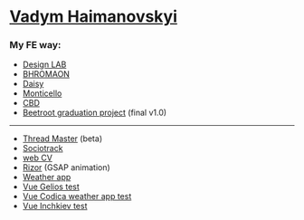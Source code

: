 # [Vadym Haimanovskyi](https://github.com/vgaimanovskyi)
### My FE way:
+ [Design LAB](https://vgaimanovskyi.github.io/15-2-Homework/index.html)
+ [BHROMAON](https://vgaimanovskyi.github.io/21-1-Homework//dist/index.html)
+ [Daisy](https://vgaimanovskyi.github.io/practice-Daisy/index.html)
+ [Monticello](https://vgaimanovskyi.github.io/36-exam/index.html)
+ [CBD](https://vgaimanovskyi.github.io/47-Exam/index.html)
+ [Beetroot graduation project](https://vgaimanovskyi.github.io/project/index.html) (final v1.0)

***
+ [Thread Master](https://vgaimanovskyi.github.io/thread-master/) (beta)
+ [Sociotrack](https://vgaimanovskyi.github.io/vue-tests-sociotrack/)
+ [web CV](https://vgaimanovskyi.github.io/)
+ [Rizor](https://vgaimanovskyi.github.io/gsap-practice/) (GSAP animation)
+ [Weather app](https://my-nuxt-weather-app.herokuapp.com/)
+ [Vue Gelios test](https://vgaimanovskyi.github.io/vue-test-app/)
+ [Vue Codica weather app test](https://vgaimanovskyi.github.io/codica-weather/)
+ [Vue Inchkiev test](https://vgaimanovskyi.github.io/inchkiev-test/)
